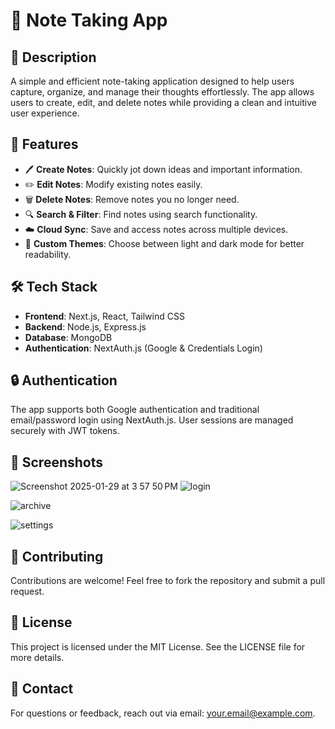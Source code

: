# 📝 Note Taking App

## 📌 Description
A simple and efficient note-taking application designed to help users capture, organize, and manage their thoughts effortlessly. The app allows users to create, edit, and delete notes while providing a clean and intuitive user experience.

## 🚀 Features
- 🖊️ **Create Notes**: Quickly jot down ideas and important information.
- ✏️ **Edit Notes**: Modify existing notes easily.
- 🗑️ **Delete Notes**: Remove notes you no longer need.
- 🔍 **Search & Filter**: Find notes using search functionality.
- ☁️ **Cloud Sync**: Save and access notes across multiple devices.
- 🎨 **Custom Themes**: Choose between light and dark mode for better readability.

## 🛠️ Tech Stack
- **Frontend**: Next.js, React, Tailwind CSS
- **Backend**: Node.js, Express.js
- **Database**: MongoDB
- **Authentication**: NextAuth.js (Google & Credentials Login)

## 🔒 Authentication
The app supports both Google authentication and traditional email/password login using NextAuth.js. User sessions are managed securely with JWT tokens.

## 📸 Screenshots
![Screenshot 2025-01-29 at 3 57 50 PM](https://github.com/user-attachments/assets/3b9a4695-6192-475d-b27b-e5931bafb30c)
![login](https://github.com/user-attachments/assets/33b22389-cb9c-4bab-8dc7-bce845c0f523)

![archive](https://github.com/user-attachments/assets/590da22d-f5b6-4585-a88a-2924b071e5bb)

![settings](https://github.com/user-attachments/assets/1cbc789a-9c71-4151-896a-fe0b2c4b722c)




## 🤝 Contributing
Contributions are welcome! Feel free to fork the repository and submit a pull request.

## 📜 License
This project is licensed under the MIT License. See the LICENSE file for more details.

## 📧 Contact
For questions or feedback, reach out via email: [your.email@example.com](mailto:your.email@example.com).


